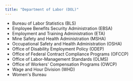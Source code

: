 ```yaml
---
title: "Department of Labor (DOL)"
---
```



- Bureau of Labor Statistics (BLS)
- Employee Benefits Security Administration (EBSA)
- Employment and Training Administration (ETA)
- Mine Safety and Health Administration (MSHA)
- Occupational Safety and Health Administration (OSHA)
- Office of Disability Employment Policy (ODEP)
- Office of Federal Contract Compliance Programs (OFCCP)
- Office of Labor-Management Standards (OLMS)
- Office of Workers' Compensation Programs (OWCP)
- Wage and Hour Division (WHD)
- Women's Bureau
